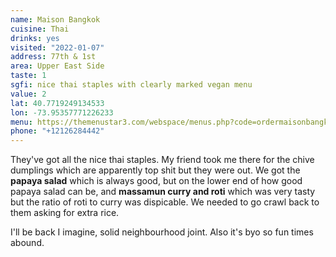 ```yaml
---
name: Maison Bangkok
cuisine: Thai
drinks: yes
visited: "2022-01-07"
address: 77th & 1st
area: Upper East Side
taste: 1
sgfi: nice thai staples with clearly marked vegan menu
value: 2
lat: 40.7719249134533
lon: -73.95357771226233
menu: https://themenustar3.com/webspace/menus.php?code=ordermaisonbangkok.com
phone: "+12126284442"
---
```


They've got all the nice thai staples. My friend took me there for the chive dumplings which are apparently top shit but they were out. We got the **papaya salad** which is always good, but on the lower end of how good papaya salad can be, and **massamun curry and roti** which was very tasty but the ratio of roti to curry was dispicable. We needed to go crawl back to them asking for extra rice. 

I'll be back I imagine, solid neighbourhood joint. Also it's byo so fun times abound.
